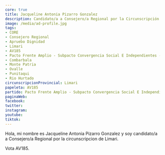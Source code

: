 ```yaml
---
core: true
title: Jacqueline Antonia Pizarro Gonzalez
description: Candidato/a a Consejero/a Regional por la Circunscripción de Limari
image: /media/ad-profile.jpg
tags:
- CORE
- Consejero Regional
- Apruebo Dignidad
- Limari
- AV185
- Pacto Frente Amplio - Subpacto Convergencia Social E Independientes - Independientes
- Combarbala
- Monte Patria
- Ovalle
- Punitaqui
- Rio Hurtado
circunscripcionProvincial: Limari
papeleta: AV185
partido: Pacto Frente Amplio - Subpacto Convergencia Social E Independientes - Independientes
paginaWeb:
facebook:
twitter:
instagram:
youtube:
tiktok:
---
```

Hola, mi nombre es Jacqueline Antonia Pizarro Gonzalez y soy candidato/a a Consejero/a Regional por la circunscripcion de Limari.

Vota AV185.